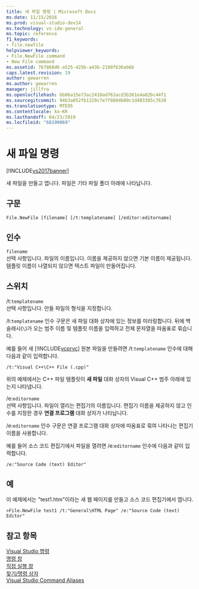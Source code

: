 ```yaml
---
title: 새 파일 명령 | Microsoft Docs
ms.date: 11/15/2016
ms.prod: visual-studio-dev14
ms.technology: vs-ide-general
ms.topic: reference
f1_keywords:
- file.newfile
helpviewer_keywords:
- File.NewFile command
- New File command
ms.assetid: 767868d6-a525-425b-a43b-2198f636ab6b
caps.latest.revision: 19
author: gewarren
ms.author: gewarren
manager: jillfra
ms.openlocfilehash: bb86a15e73ac2410ad763acd3b361e4a82bc44f1
ms.sourcegitcommit: 94b3a052fb1229c7e7f8804b09c1d403385c7630
ms.translationtype: MTE95
ms.contentlocale: ko-KR
ms.lasthandoff: 04/23/2019
ms.locfileid: "68199069"
---
```

# <a name="new-file-command"></a>새 파일 명령
[!INCLUDE[vs2017banner](../../includes/vs2017banner.md)]

새 파일을 만들고 엽니다. 파일은 기타 파일 폴더 아래에 나타납니다.  
  
## <a name="syntax"></a>구문  
  
```  
File.NewFile [filename] [/t:templatename] [/editor:editorname]  
```  
  
## <a name="arguments"></a>인수  
 `filename`  
 선택 사항입니다. 파일의 이름입니다. 이름을 제공하지 않으면 기본 이름이 제공됩니다. 템플릿 이름이 나열되지 않으면 텍스트 파일이 만들어집니다.  
  
## <a name="switches"></a>스위치  
 /t:`templatename`  
 선택 사항입니다. 만들 파일의 형식을 지정합니다.  
  
 /t:`templatename` 인수 구문은 새 파일 대화 상자에 있는 정보를 미러링합니다. 뒤에 백슬래시(`\`)가 오는 범주 이름 및 템플릿 이름을 입력하고 전체 문자열을 따옴표로 묶습니다.  
  
 예를 들어 새 [!INCLUDE[vcprvc](../../includes/vcprvc-md.md)] 원본 파일을 만들려면 /t:`templatename` 인수에 대해 다음과 같이 입력합니다.  
  
```  
/t:"Visual C++\C++ File (.cpp)"  
```  
  
 위의 예제에서는 C++ 파일 템플릿이 **새 파일** 대화 상자의 Visual C++ 범주 아래에 있는지 나타냅니다.  
  
 /e:`editorname`  
 선택 사항입니다. 파일이 열리는 편집기의 이름입니다. 편집기 이름을 제공하지 않고 인수를 지정한 경우 **연결 프로그램** 대화 상자가 나타납니다.  
  
 /e:`editorname` 인수 구문은 연결 프로그램 대화 상자에 따옴표로 묶여 나타나는 편집기 이름을 사용합니다.  
  
 예를 들어 소스 코드 편집기에서 파일을 열려면 /e:`editorname` 인수에 다음과 같이 입력합니다.  
  
```  
/e:"Source Code (text) Editor"  
```  
  
## <a name="example"></a>예  
 이 예제에서는 "test1.htm"이라는 새 웹 페이지를 만들고 소스 코드 편집기에서 엽니다.  
  
```  
>File.NewFile test1 /t:"General\HTML Page" /e:"Source Code (text) Editor"  
```  
  
## <a name="see-also"></a>참고 항목  
 [Visual Studio 명령](../../ide/reference/visual-studio-commands.md)   
 [명령 창](../../ide/reference/command-window.md)   
 [직접 실행 창](../../ide/reference/immediate-window.md)   
 [찾기/명령 상자](../../ide/find-command-box.md)   
 [Visual Studio Command Aliases](../../ide/reference/visual-studio-command-aliases.md)
